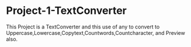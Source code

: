 # Project-1-TextConverter
This Project is a TextConverter and this use of any to convert to Uppercase,Lowercase,Copytext,Countwords,Countcharacter, and Preview also.

